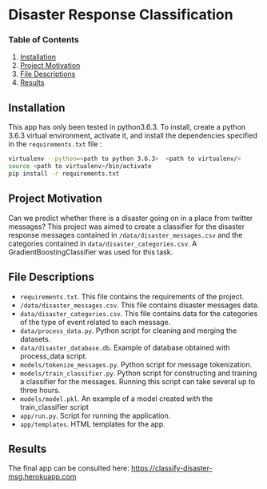 # Disaster Response Classification

### Table of Contents

1. [Installation](#installation)
2. [Project Motivation](#motivation)
3. [File Descriptions](#files)
4. [Results](#results)

## Installation <a name="installation"></a>

This app has only been tested in python3.6.3. To install, create a python 3.6.3 virtual environment, activate it, and install the dependencies specified in the `requirements.txt` file :

```bash
virtualenv --python=<path to python 3.6.3>  <path to virtualenv/>
source <path to virtualenv>/bin/activate
pip install -r requirements.txt
```


## Project Motivation<a name="motivation"></a>

Can we predict whether there is a disaster going on in a place from twitter messages? This project was aimed to create a classifier for the disaster response messages contained in `/data/disaster_messages.csv` and the categories contained in `data/disaster_categories.csv`. A GradientBoostingClassifier was used for this task.


## File Descriptions <a name="files"></a>

* `requirements.txt`. This file contains the requirements of the project.
* `/data/disaster_messages.csv`. This file contains disaster messages data. 
* `data/disaster_categories.csv`. This file contains data for the categories of the type of event related to each message.
* `data/process_data.py`. Python script for cleaning and merging the datasets.
* `data/disaster_database.db`. Example of database obtained with process_data script.
* `models/tokenize_messages.py`. Python script for message tokenization.
* `models/train_classifier.py`. Python script for constructing and training a classifier for the messages. Running this script can take several up to three hours.
* `models/model.pkl`. An example of a model created with the train_classifier script
* `app/run.py`. Script for running the application.
* `app/templates`. HTML templates for the app.

## Results<a name="results"></a>

The final app can be consulted here: https://classify-disaster-msg.herokuapp.com